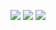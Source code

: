 ![](https://64.media.tumblr.com/2a3da1602f918c2d579e590ca9188264/a9c1c1861b86c1fe-28/s2048x3072/d07a8439d22db2370824ebeabde4464cafc4af24.pnj)
![](https://64.media.tumblr.com/3029cf5406257caf82b9ff69bbb1a12f/17b8539440567930-25/s500x750/86fa10faeca12c09e7fc81f45be2141b7918dcf8.gifv) ![](https://64.media.tumblr.com/9e70b7bd7f518d60f14db5a64e355e07/17b8539440567930-f2/s500x750/bb03569ccf21873ae9019dde4f042889f7ae1cef.gifv)
